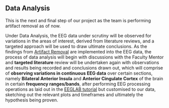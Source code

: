 ## Data Analysis

This is the next and final step of our project as the team is performing artifact removal as of now.  


Under Data Analysis, the EEG data under scrutiny will be observed for variations in the areas of interest, derived from literature reviews, and a targeted approach will be used to draw ultimate conclusions. As the findings from [Artifact Removal](https://github.com/Debu922/BCS_Mapping_of_Brain_Signals_2020/tree/master/artifact_removal) are implemented into the EEG data, the process of data analysis will begin with discussions with the Faculty Mentor and **targeted literature** review will be undertaken again with observations and results being recorded and conclusions drawn out, which will comprise of **observing variations in continuous EEG data** over certain sections, namely **Bilateral Anterior Insula** and **Anterior Cingulate Cortex** of the brain in certain **frequency ranges/bands**, after performing EEG processing operations as laid out in the [EEGLAB tutorial](https://github.com/Debu922/BCS_Mapping_of_Brain_Signals_2020/tree/master/eeglab_tutorials) but customised to our data, sketching out the relevant plots and timeframes and ultimately the hypothesis being proven.
